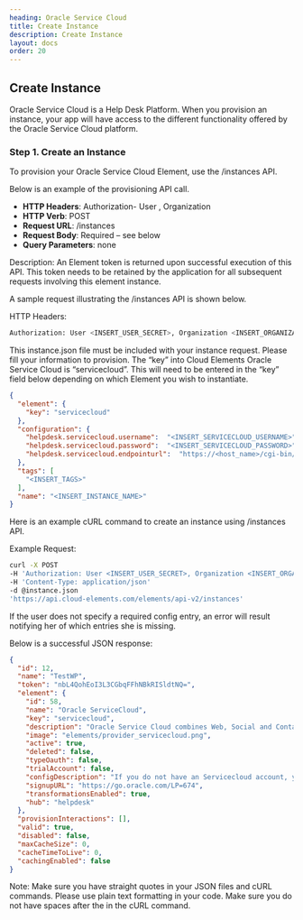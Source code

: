 ```yaml
---
heading: Oracle Service Cloud
title: Create Instance
description: Create Instance
layout: docs
order: 20
---
```


## Create Instance

Oracle Service Cloud is a Help Desk Platform. When you provision an instance, your app will have access to the different functionality offered by the Oracle Service Cloud platform.

### Step 1. Create an Instance

To provision your Oracle Service Cloud Element, use the /instances API.

Below is an example of the provisioning API call.

* __HTTP Headers__: Authorization- User <user secret>, Organization <organization secret>
* __HTTP Verb__: POST
* __Request URL__: /instances
* __Request Body__: Required – see below
* __Query Parameters__: none

Description: An Element token is returned upon successful execution of this API. This token needs to be retained by the application for all subsequent requests involving this element instance.

A sample request illustrating the /instances API is shown below.

HTTP Headers:

```bash
Authorization: User <INSERT_USER_SECRET>, Organization <INSERT_ORGANIZATION_SECRET>

```
This instance.json file must be included with your instance request.  Please fill your information to provision.  The “key” into Cloud Elements Oracle Service Cloud is “servicecloud”.  This will need to be entered in the “key” field below depending on which Element you wish to instantiate.

```JSON
{
  "element": {
    "key": "servicecloud"
  },
  "configuration": {
  	"helpdesk.servicecloud.username":  "<INSERT_SERVICECLOUD_USERNAME>",
  	"helpdesk.servicecloud.password":  "<INSERT_SERVICECLOUD_PASSWORD>",
  	"helpdesk.servicecloud.endpointurl":  "https://<host_name>/cgi-bin/<interface>.cfg/services/soap?wsdl"
  },
  "tags": [
    "<INSERT_TAGS>"
  ],
  "name": "<INSERT_INSTANCE_NAME>"
}
```

Here is an example cURL command to create an instance using /instances API.

Example Request:

```bash
curl -X POST
-H 'Authorization: User <INSERT_USER_SECRET>, Organization <INSERT_ORGANIZATION_SECRET>'
-H 'Content-Type: application/json'
-d @instance.json
'https://api.cloud-elements.com/elements/api-v2/instances'
```

If the user does not specify a required config entry, an error will result notifying her of which entries she is missing.

Below is a successful JSON response:

```JSON
{
  "id": 12,
  "name": "TestWP",
  "token": "nbL4QohEoI3L3CGbqFFhNBkRISldtNQ=",
  "element": {
    "id": 58,
    "name": "Oracle ServiceCloud",
    "key": "servicecloud",
    "description": "Oracle Service Cloud combines Web, Social and Contact Center experiences for a unified, cross-channel service solution in the Cloud, enabling organizations to increase sales and adoption, build trust and strengthen relationships, and reduce costs and effort. Integrate your applications with Oracle Service Cloud using Cloud Elements",
    "image": "elements/provider_servicecloud.png",
    "active": true,
    "deleted": false,
    "typeOauth": false,
    "trialAccount": false,
    "configDescription": "If you do not have an Servicecloud account, you can create one at Service Cloud Register",
    "signupURL": "https://go.oracle.com/LP=674",
    "transformationsEnabled": true,
    "hub": "helpdesk"
  },
  "provisionInteractions": [],
  "valid": true,
  "disabled": false,
  "maxCacheSize": 0,
  "cacheTimeToLive": 0,
  "cachingEnabled": false
}
```

Note:  Make sure you have straight quotes in your JSON files and cURL commands.  Please use plain text formatting in your code.  Make sure you do not have spaces after the in the cURL command.
